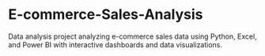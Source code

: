 # E-commerce-Sales-Analysis
Data analysis project analyzing e-commerce sales data using Python, Excel, and Power BI with interactive dashboards and data visualizations.
